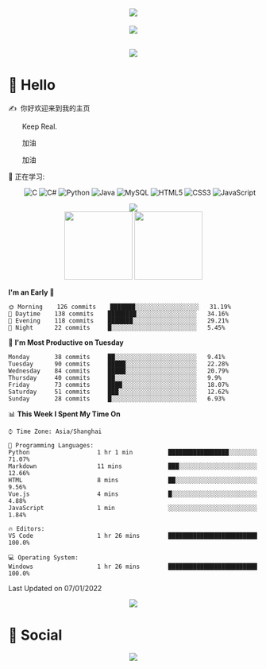 <!-- 动态打字效果 -->
<h1 align="center">
  <a href="https://sunguoqi.com/">
    <img src="https://readme-typing-svg.herokuapp.com/?lines=console.log(%22Hello%2C%20World!%22);hello wor!&center=true&size=27">
  </a>
</h1>

<!-- 敲代码的图片 -->
<div align="center" ><img order-radius="100px" src="https://cdn.jsdelivr.net/gh/sun0225SUN/photos/images/202108300019556.gif"/></div>
<br>

<!-- 个人资料徽标 -->
<div align="center">
  
<!-- 访客数统计徽标 -->
  <img src="https://visitor-badge.glitch.me/badge?page_id=sun0225SUN" /></div>




#  🙋 Hello

<p>✍️&nbsp;&nbsp;你好欢迎来到我的主页</p>
<p>&emsp;&emsp;Keep Real.</p>
<p>&emsp;&emsp;加油</p>
<p>&emsp;&emsp;加油</p>

💪 正在学习: 

&emsp;&emsp;
![C](https://img.shields.io/badge/c-%2300599C.svg?style=flat-square&logo=c&logoColor=white)
![C#](https://img.shields.io/badge/c%23-%23239120.svg?style=flat-square&logo=c-sharp&logoColor=white)
![Python](https://img.shields.io/badge/-Python-pink?style=flat-square&logo=Python)
![Java](https://img.shields.io/badge/-java-yellow?style=flat-square&logo=java)
![MySQL](https://img.shields.io/badge/mysql-%2300f.svg?style=flat-square&logo=mysql&logoColor=white)
![HTML5](https://img.shields.io/badge/-HTML5-E34F26?style=flat-square&logo=html5&logoColor=white)
![CSS3](https://img.shields.io/badge/-CSS3-1572B6?style=flat-square&logo=css3)
![JavaScript](https://img.shields.io/badge/-JavaScript-oringe?style=flat-square&logo=javascript)




<div align="center"><img src="https://cdn.jsdelivr.net/gh/sun0225SUN/photos/images/202110311924844.png" /></div>







<!-- GitHub数据统计 -->
<div align="center">
  <img height="137px" src="https://github-readme-stats.vercel.app/api?username=KrealHtz&hide_title=true&hide_border=true&show_icons=trueline_height=21&text_color=000&icon_color=000&bg_color=0,ea6161,ffc64d,fffc4d,52fa5a&theme=graywhite" />
  <img height="137px" src="https://github-readme-stats.vercel.app/api/top-langs/?username=KrealHtz&hide_title=true&hide_border=true&layout=compact&langs_count=6&text_color=000&icon_color=fff&bg_color=0,52fa5a,4dfcff,c64dff&theme=graywhite" />
</div>






**I'm an Early 🐤** 

```text
🌞 Morning    126 commits    ███████░░░░░░░░░░░░░░░░░░   31.19% 
🌆 Daytime    138 commits    ████████░░░░░░░░░░░░░░░░░   34.16% 
🌃 Evening    118 commits    ███████░░░░░░░░░░░░░░░░░░   29.21% 
🌙 Night      22 commits     █░░░░░░░░░░░░░░░░░░░░░░░░   5.45%

```
📅 **I'm Most Productive on Tuesday** 

```text
Monday       38 commits     ██░░░░░░░░░░░░░░░░░░░░░░░   9.41% 
Tuesday      90 commits     █████░░░░░░░░░░░░░░░░░░░░   22.28% 
Wednesday    84 commits     █████░░░░░░░░░░░░░░░░░░░░   20.79% 
Thursday     40 commits     ██░░░░░░░░░░░░░░░░░░░░░░░   9.9% 
Friday       73 commits     ████░░░░░░░░░░░░░░░░░░░░░   18.07% 
Saturday     51 commits     ███░░░░░░░░░░░░░░░░░░░░░░   12.62% 
Sunday       28 commits     █░░░░░░░░░░░░░░░░░░░░░░░░   6.93%

```


📊 **This Week I Spent My Time On** 

```text
⌚︎ Time Zone: Asia/Shanghai

💬 Programming Languages: 
Python                   1 hr 1 min          █████████████████░░░░░░░░   71.07% 
Markdown                 11 mins             ███░░░░░░░░░░░░░░░░░░░░░░   12.66% 
HTML                     8 mins              ██░░░░░░░░░░░░░░░░░░░░░░░   9.56% 
Vue.js                   4 mins              █░░░░░░░░░░░░░░░░░░░░░░░░   4.88% 
JavaScript               1 min               ░░░░░░░░░░░░░░░░░░░░░░░░░   1.84%

🔥 Editors: 
VS Code                  1 hr 26 mins        █████████████████████████   100.0%

💻 Operating System: 
Windows                  1 hr 26 mins        █████████████████████████   100.0%

```


 Last Updated on 07/01/2022
<!--END_SECTION:waka-->

</tr>
</table>

<!-- GitHub Activity Graph -->
<div align="center"><img src="https://activity-graph.herokuapp.com/graph?username=KrealHtz&theme=xcode" /></div>



# 🤝 Social

<!-- BiliBili和CSDN数据 -->
<div align="center">
  <a href="https://blog.csdn.net/qq_46637857?spm=1001.2101.3001.5343"><img src="https://stats.justsong.cn/api/csdn?id=weixin_50915462"/></a>
</div>

